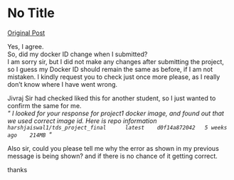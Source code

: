 # No Title

[Original Post](https://discourse.onlinedegree.iitm.ac.in/t/171141/56)

<p>Yes, I agree.<br>
So, did my docker ID change when I submitted?<br>
I am sorry sir, but I did not make any changes after submitting the project, so I guess my Docker ID should remain the same as before, if I am not mistaken. I kindly request you to check just once more please, as I really don’t know where I have went wrong.</p>
<p>Jivraj Sir had checked liked this for another student, so I just wanted to confirm the same for me.<br>
<em>" I looked for your response for project1 docker image, and found out that we used correct image id. Here is repo information <code>harshjaiswal1/tds_project_final      latest    d0f14a872042   5 weeks ago    214MB </code>"</em></p>
<p>Also sir, could you please tell me why the error as shown in my previous message is being shown? and if there is no chance of it getting correct.</p>
<p>thanks</p>